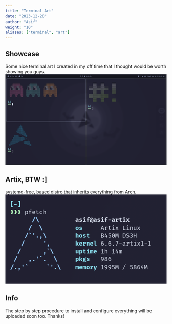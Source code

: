 ```yaml
---
title: "Terminal Art"
date: "2023-12-20"
author: "Asif"
weight: "10"
aliases: ["terminal", "art"]
---
```


## Showcase
Some nice terminal art I created in my off time that I thought would be worth showing you guys.
![terminal](/terminal.png)


## Artix, BTW :]
systemd-free, based distro that inherits everything from Arch.
![artix](/artix.png)

## Info
The step by step procedure to install and configure everything will be uploaded soon too. Thanks!

